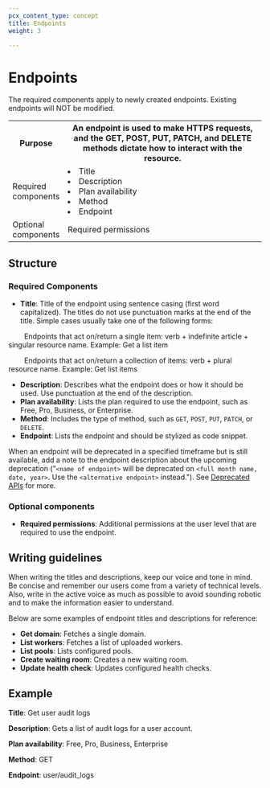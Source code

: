 ```yaml
---
pcx_content_type: concept
title: Endpoints
weight: 3

---
```


# Endpoints

The required components apply to newly created endpoints. Existing endpoints will NOT be modified.

<table>
  <tr>
    <th style="width:20%">Purpose</th>
    <th>An endpoint is used to make HTTPS requests, and the GET, POST, PUT, PATCH, and DELETE methods dictate how to interact with the resource.</th>
  </tr>
  <tr>
    <td>Required components</td>
    <td><li>Title</li><li>Description</li><li>Plan availability</li><li>Method</li><li>Endpoint</li></td>
  </tr>
  <tr>
    <td>Optional components</td>
    <td>Required permissions</td>
  </tr>
</table>

## Structure

### Required Components

+ **Title**: Title of the endpoint using sentence casing (first word capitalized). The titles do not use punctuation marks at the end of the title. Simple cases usually take one of the following forms:

&nbsp; &nbsp; &nbsp; &nbsp; Endpoints that act on/return a single item: verb + indefinite article + singular resource name. Example: Get a list item

&nbsp; &nbsp; &nbsp; &nbsp; Endpoints that act on/return a collection of items: verb + plural resource name. Example: Get list items

+ **Description**: Describes what the endpoint does or how it should be used. Use punctuation at the end of the description.
+ **Plan availability**: Lists the plan required to use the endpoint, such as Free, Pro, Business, or Enterprise.
+ **Method**: Includes the type of method, such as `GET`, `POST`, `PUT`, `PATCH`, or `DELETE`.
+ **Endpoint**: Lists the endpoint and should be stylized as code snippet.

When an endpoint will be deprecated in a specified timeframe but is still available, add a note to the endpoint description about the upcoming deprecation ("`<name of endpoint>` will be deprecated on `<full month name, date, year>`. Use the `<alternative endpoint>` instead."). See [Deprecated APIs](/style-guide/content-strategy/API-content-strategy/API-content-types/deprecated-apis/) for more.

### Optional components

+ **Required permissions**: Additional permissions at the user level that are required to use the endpoint.

## Writing guidelines

When writing the titles and descriptions, keep our voice and tone in mind. Be concise and remember our users come from a variety of technical levels. Also, write in the active voice as much as possible to avoid sounding robotic and to make the information easier to understand.

Below are some examples of endpoint titles and descriptions for reference:

+ **Get domain**: Fetches a single domain.
+ **List workers**: Fetches a list of uploaded workers.
+ **List pools**: Lists configured pools.
+ **Create waiting room**: Creates a new waiting room.
+ **Update health check**: Updates configured health checks.

## Example

**Title**: Get user audit logs

**Description**: Gets a list of audit logs for a user account.

**Plan availability**: Free, Pro, Business, Enterprise

**Method**: GET

**Endpoint**: user/audit_logs
